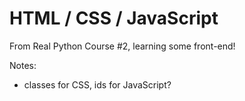 # HTML / CSS / JavaScript

From Real Python Course #2, learning some front-end!

Notes:
- classes for CSS, ids for JavaScript?
